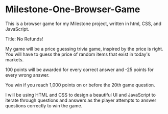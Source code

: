 # Milestone-One-Browser-Game
This is a browser game for my Milestone project, written in html, CSS, and JavaScript.

Title: No Refunds!

My game will be a price guessing trivia game, inspired by the price is right. 
You will have to guess the price of random items that exist in today's markets.

100 points will be awarded for every correct answer and -25 points for every wrong answer.

You win if you reach 1,000 points on or before the 20th game question.

I will be using HTML and CSS to design a beautiful UI and JavaScript to iterate through questions and answers as the player attempts to answer questions correctly to win the game.
